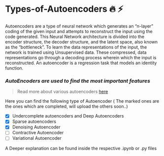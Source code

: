 # Types-of-Autoencoders :fire: :zap:

Autoencoders are a type of neural network which generates an “n-layer” coding of the given input and attempts to reconstruct the input using the code generated. This Neural Network architecture is divided into the encoder structure, the decoder structure, and the latent space, also known as the “bottleneck”. To learn the data representations of the input, the network is trained using Unsupervised data. These compressed, data representations go through a decoding process wherein which the input is reconstructed. An autoencoder is a regression task that models an identity function.

### ***AutoEncoders are used to find the most important features***

> Read more about various autoencoders [here](https://iq.opengenus.org/types-of-autoencoder/)

Here you can find the following type of Autoencoder ( The marked ones are the ones which are completed, will upload the others soon..)
- [x] Undercomplete autoencoders and Deep Autoencoders
- [x] Sparse autoencoders
- [x] Denoising Autoencoder
- [ ] Contractive Autoencoder
- [ ] Variational Autoencoder

A Deeper explanation can be found inside the respective .ipynb or .py files


